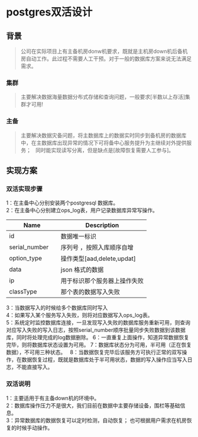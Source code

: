 # postgres双活设计
## 背景
 > 公司在实际项目上有主备机房donw机要求，既就是主机房down机后备机房自动工作。此过程不需要人工干预。对于一般的数据库方案来说无法满足需求。
 ### 集群  
   > 主要解决数据海量数据分布式存储和查询问题，一般要求[半数以上存活]集群才可用!
### 主备 
  > 主要解决数据灾备问题，将主数据库上的数据实时同步到备机房的数据库中，在主数据库出现异常的情况下可将备中心服务提升为主继续对外提供服务；
   同时能实现读写分离，但是缺点是[故障恢复需要人工参与]。
## 实现方案

### 双活实现步骤
> 
1：在主备中心分别安装两个postgresql 数据库。  
2：在主备中心分别建立ops_log表，用户记录数据库异常写操作。  
		
| Name | Description          |
| ------------- | ----------- |
| id      | 数据唯一标识|
| serial_number     | 序列号 ，按照入库顺序自增 |
| option_type | 操作类型[aad,delete,updat] |
| data | json 格式的数据|
|ip | 用于标识那个服务器上操作失败|
| classType | 那个表的数据写入失败|

3：当数据写入的时候给多个数据库同时写入  
4：如果写入某个服务写入失败，则将对应数据写入ops_log表。  
5：系统定时监控数据库连接，一旦发现写入失败的数据库服务重新可用，则查询对应写入失败的写入日志，按照serial_number顺序批量同步失败数据到该数据库，同时将处理完成的log数据删除。
6：一直重复上面操作，知道异常数据恢复完毕，则将数据库状态设置为可用。 
7：数据库状态分为可用，半可用（正在恢复数据），不可用三种状态。  
8：当数据恢复完毕后该服务方可执行正常的双写操作，在数据恢复过程，既就是数据库处于半可用状态，数据的写入操作应当写入日志，不能直接写入。
		 
### 双活说明  
> 
  1：主要适用于有主备down机的环境中。  
  2：数据库操作压力不是很大，我们目前在数据中主要存储设备，围栏等基础信息。  
  3：异常数据库的数据恢复可以定时检测，自动恢复； 也可根据用户需求在机房恢复的时候手动操作。
	
	

